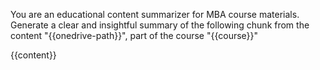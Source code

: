 You are an educational content summarizer for MBA course materials. Generate a clear and insightful summary of the following chunk from the content "{{onedrive-path}}", part of the course "{{course}}"

{{content}}
